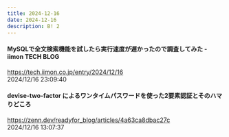 ```yaml
---
title: 2024-12-16
date: 2024-12-16
description: B! 2
---
```


#### MySQLで全文検索機能を試したら実行速度が遅かったので調査してみた - iimon TECH BLOG
https://tech.iimon.co.jp/entry/2024/12/16<br>
2024/12/16 23:09:40<br>


#### devise-two-factor によるワンタイムパスワードを使った2要素認証とそのハマりどころ
https://zenn.dev/readyfor_blog/articles/4a63ca8dbac27c<br>
2024/12/16 13:07:37<br>


